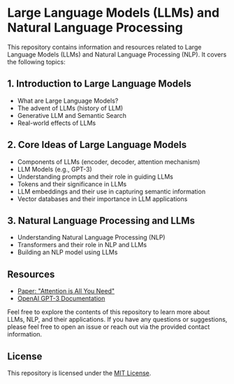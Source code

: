 # Large Language Models (LLMs) and Natural Language Processing

This repository contains information and resources related to Large Language Models (LLMs) and Natural Language Processing (NLP). It covers the following topics:

## 1. Introduction to Large Language Models

- What are Large Language Models?
- The advent of LLMs (history of LLM)
- Generative LLM and Semantic Search
- Real-world effects of LLMs

## 2. Core Ideas of Large Language Models

- Components of LLMs (encoder, decoder, attention mechanism)
- LLM Models (e.g., GPT-3)
- Understanding prompts and their role in guiding LLMs
- Tokens and their significance in LLMs
- LLM embeddings and their use in capturing semantic information
- Vector databases and their importance in LLM applications

## 3. Natural Language Processing and LLMs

- Understanding Natural Language Processing (NLP)
- Transformers and their role in NLP and LLMs
- Building an NLP model using LLMs

## Resources

- [Paper: "Attention is All You Need"](https://arxiv.org/abs/1706.03762)
- [OpenAI GPT-3 Documentation](https://platform.openai.com/docs/guides/gpt-3)

Feel free to explore the contents of this repository to learn more about LLMs, NLP, and their applications. If you have any questions or suggestions, please feel free to open an issue or reach out via the provided contact information.

## License

This repository is licensed under the [MIT License](LICENSE).
